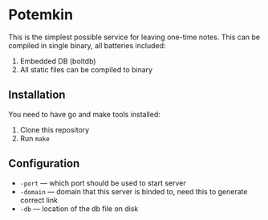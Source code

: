 # Potemkin

This is the simplest possible service for leaving one-time notes.
This can be compiled in single binary, all batteries included:

1. Embedded DB (boltdb)
2. All static files can be compiled to binary

## Installation

You need to have go and make tools installed:

1. Clone this repository
2. Run ```make```


## Configuration

- ```-port``` — which port should be used to start server
- ```-domain``` — domain that this server is binded to, need this to generate correct link
- ```-db``` — location of the db file on disk
